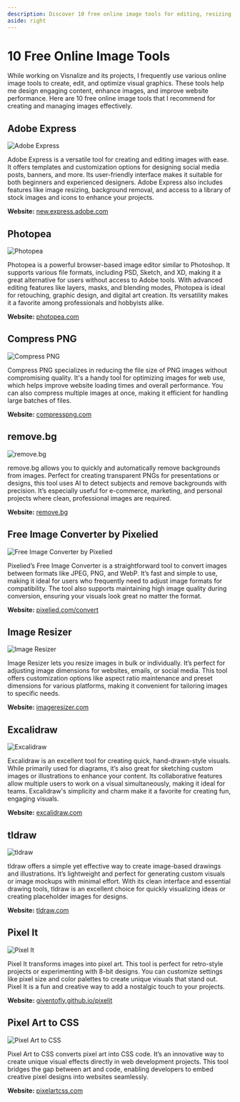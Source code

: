 ```yaml
---
description: Discover 10 free online image tools for editing, resizing, converting, and creating unique visuals. Perfect for designers, bloggers, and anyone working with images.
aside: right
---
```


# 10 Free Online Image Tools

While working on Visnalize and its projects, I frequently use various online image tools to create, edit, and optimize visual graphics. These tools help me design engaging content, enhance images, and improve website performance. Here are 10 free online image tools that I recommend for creating and managing images effectively.

## Adobe Express

![Adobe Express](./assets/online-image-tools/adobe-express.jpeg)

Adobe Express is a versatile tool for creating and editing images with ease. It offers templates and customization options for designing social media posts, banners, and more. Its user-friendly interface makes it suitable for both beginners and experienced designers. Adobe Express also includes features like image resizing, background removal, and access to a library of stock images and icons to enhance your projects.

__Website:__ [new.express.adobe.com](https://new.express.adobe.com/)

## Photopea

![Photopea](./assets/online-image-tools/photopea.jpeg)

Photopea is a powerful browser-based image editor similar to Photoshop. It supports various file formats, including PSD, Sketch, and XD, making it a great alternative for users without access to Adobe tools. With advanced editing features like layers, masks, and blending modes, Photopea is ideal for retouching, graphic design, and digital art creation. Its versatility makes it a favorite among professionals and hobbyists alike.

__Website:__ [photopea.com](https://photopea.com/)

## Compress PNG

![Compress PNG](./assets/online-image-tools/compresspng.jpeg)

Compress PNG specializes in reducing the file size of PNG images without compromising quality. It's a handy tool for optimizing images for web use, which helps improve website loading times and overall performance. You can also compress multiple images at once, making it efficient for handling large batches of files.

__Website:__ [compresspng.com](https://compresspng.com/)

## remove.bg

![remove.bg](./assets/online-image-tools/remove-bg.jpeg)

remove.bg allows you to quickly and automatically remove backgrounds from images. Perfect for creating transparent PNGs for presentations or designs, this tool uses AI to detect subjects and remove backgrounds with precision. It’s especially useful for e-commerce, marketing, and personal projects where clean, professional images are required.

__Website:__ [remove.bg](https://remove.bg/)

## Free Image Converter by Pixelied

![Free Image Converter by Pixelied](./assets/online-image-tools/image-converter.jpeg)

Pixelied’s Free Image Converter is a straightforward tool to convert images between formats like JPEG, PNG, and WebP. It’s fast and simple to use, making it ideal for users who frequently need to adjust image formats for compatibility. The tool also supports maintaining high image quality during conversion, ensuring your visuals look great no matter the format.

__Website:__ [pixelied.com/convert](https://pixelied.com/convert/)

## Image Resizer

![Image Resizer](./assets/online-image-tools/imageresizer.jpeg)

Image Resizer lets you resize images in bulk or individually. It’s perfect for adjusting image dimensions for websites, emails, or social media. This tool offers customization options like aspect ratio maintenance and preset dimensions for various platforms, making it convenient for tailoring images to specific needs.

__Website:__ [imageresizer.com](https://imageresizer.com/)

## Excalidraw

![Excalidraw](./assets/online-image-tools/excalidraw.jpeg)

Excalidraw is an excellent tool for creating quick, hand-drawn-style visuals. While primarily used for diagrams, it’s also great for sketching custom images or illustrations to enhance your content. Its collaborative features allow multiple users to work on a visual simultaneously, making it ideal for teams. Excalidraw's simplicity and charm make it a favorite for creating fun, engaging visuals.

__Website:__ [excalidraw.com](https://excalidraw.com/)

## tldraw

![tldraw](./assets/online-image-tools/tldraw.jpeg)

tldraw offers a simple yet effective way to create image-based drawings and illustrations. It’s lightweight and perfect for generating custom visuals or image mockups with minimal effort. With its clean interface and essential drawing tools, tldraw is an excellent choice for quickly visualizing ideas or creating placeholder images for designs.

__Website:__ [tldraw.com](https://tldraw.com/)

## Pixel It

![Pixel It](./assets/online-image-tools/pixelit.jpeg)

Pixel It transforms images into pixel art. This tool is perfect for retro-style projects or experimenting with 8-bit designs. You can customize settings like pixel size and color palettes to create unique visuals that stand out. Pixel It is a fun and creative way to add a nostalgic touch to your projects.

__Website:__ [giventofly.github.io/pixelit](https://giventofly.github.io/pixelit/)

## Pixel Art to CSS

![Pixel Art to CSS](./assets/online-image-tools/pixel-art-to-css.jpeg)

Pixel Art to CSS converts pixel art into CSS code. It’s an innovative way to create unique visual effects directly in web development projects. This tool bridges the gap between art and code, enabling developers to embed creative pixel designs into websites seamlessly.

__Website:__ [pixelartcss.com](https://pixelartcss.com/)
